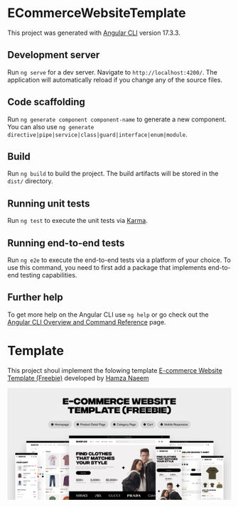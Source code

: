 # ECommerceWebsiteTemplate

This project was generated with [Angular CLI](https://github.com/angular/angular-cli) version 17.3.3.

## Development server

Run `ng serve` for a dev server. Navigate to `http://localhost:4200/`. The application will automatically reload if you change any of the source files.

## Code scaffolding

Run `ng generate component component-name` to generate a new component. You can also use `ng generate directive|pipe|service|class|guard|interface|enum|module`.

## Build

Run `ng build` to build the project. The build artifacts will be stored in the `dist/` directory.

## Running unit tests

Run `ng test` to execute the unit tests via [Karma](https://karma-runner.github.io).

## Running end-to-end tests

Run `ng e2e` to execute the end-to-end tests via a platform of your choice. To use this command, you need to first add a package that implements end-to-end testing capabilities.

## Further help

To get more help on the Angular CLI use `ng help` or go check out the [Angular CLI Overview and Command Reference](https://angular.io/cli) page.

# Template

This project shoul implement the folowing template [E-commerce Website Template (Freebie)](https://www.figma.com/community/file/1273571982885059508) developed by [
Hamza Naeem](https://www.figma.com/community/file/1273571982885059508#:~:text=Publish-,Hamza%20Naeem,-E%2Dcommerce%20Website)

![e-commerce-website-template](./images/89ae9067-9994-4ac8-9ed2-a90b2691e1ab-cover.png)
